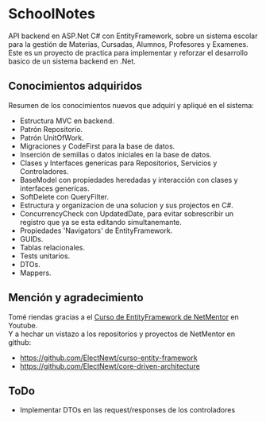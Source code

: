 # SchoolNotes
API backend en ASP.Net C# con EntityFramework, sobre un sistema escolar para la gestión de Materias, Cursadas, Alumnos, Profesores y Examenes.  
Este es un proyecto de practica para implementar y reforzar el desarrollo basico de un sistema backend en .Net.

## Conocimientos adquiridos
Resumen de los conocimientos nuevos que adquirí y apliqué en el sistema:
- Estructura MVC en backend.
- Patrón Repositorio.
- Patrón UnitOfWork.
- Migraciones y CodeFirst para la base de datos.
- Inserción de semillas o datos iniciales en la base de datos.
- Clases y Interfaces generícas para Repositorios, Servicios y Controladores.
- BaseModel con propiedades heredadas y interacción con clases y interfaces generícas.
- SoftDelete con QueryFilter.
- Estructura y organizacion de una solucion y sus projectos en C#.
- ConcurrencyCheck con UpdatedDate, para evitar sobrescribir un registro que ya se esta editando simultanemante.
- Propiedades 'Navigators' de EntityFramework.
- GUIDs.
- Tablas relacionales.
- Tests unitarios.
- DTOs.
- Mappers.

## Mención y agradecimiento
Tomé riendas gracias a el [Curso de EntityFramework de NetMentor](https://youtube.com/playlist?list=PLesmOrW3mp4i2RdfsPI5R6o5EVacGuovz&si=kRphA8p3ITI40upE) en Youtube.  
Y a hechar un vistazo a los repositorios y proyectos de NetMentor en github:
- https://github.com/ElectNewt/curso-entity-framework
- https://github.com/ElectNewt/core-driven-architecture


## ToDo
- Implementar DTOs en las request/responses de los controladores